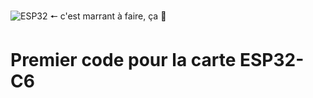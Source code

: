![ESP32](https://img.shields.io/badge/ESP32-project-green?logo=espressif&logoColor=white)
 🠔 c'est marrant à faire, ça 🥰
 
# Premier code pour la carte ESP32-C6
